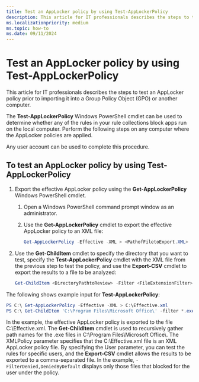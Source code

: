 ```yaml
---
title: Test an AppLocker policy by using Test-AppLockerPolicy
description: This article for IT professionals describes the steps to test an AppLocker policy prior to importing it into a Group Policy Object (GPO) or another computer.
ms.localizationpriority: medium
ms.topic: how-to
ms.date: 09/11/2024
---
```


# Test an AppLocker policy by using Test-AppLockerPolicy

This article for IT professionals describes the steps to test an AppLocker policy prior to importing it into a Group Policy Object (GPO) or another computer.

The **Test-AppLockerPolicy** Windows PowerShell cmdlet can be used to determine whether any of the rules in your rule collections block apps run on the local computer. Perform the following steps on any computer where the AppLocker policies are applied.

Any user account can be used to complete this procedure.

## To test an AppLocker policy by using Test-AppLockerPolicy

1. Export the effective AppLocker policy using the **Get-AppLockerPolicy** Windows PowerShell cmdlet.

    1. Open a Windows PowerShell command prompt window as an administrator.
    2. Use the **Get-AppLockerPolicy** cmdlet to export the effective AppLocker policy to an XML file:

        ```powershell
        Get-AppLockerPolicy -Effective -XML > <PathofFiletoExport.XML>
        ```

2. Use the **Get-ChildItem** cmdlet to specify the directory that you want to test, specify the **Test-AppLockerPolicy** cmdlet with the XML file from the previous step to test the policy, and use the **Export-CSV** cmdlet to export the results to a file to be analyzed:

    ```powershell
    Get-ChildItem <DirectoryPathtoReview> -Filter <FileExtensionFilter> -Recurse | Convert-Path | Test-AppLockerPolicy -XMLPolicy <PathToExportedPolicyFile> -User <domain\username> -Filter <TypeofRuletoFilterFor> | Export-CSV <PathToExportResultsTo.CSV>
    ```

The following shows example input for **Test-AppLockerPolicy**:

```powershell
PS C:\ Get-AppLockerPolicy -Effective -XML > C:\Effective.xml
PS C:\ Get-ChildItem 'C:\Program Files\Microsoft Office\' -filter *.exe -Recurse | Convert-Path | Test-AppLockerPolicy -XMLPolicy C:\Effective.xml -User contoso\zwie -Filter Denied,DeniedByDefault | Export-CSV C:\BlockedFiles.csv
```

In the example, the effective AppLocker policy is exported to the file C:\\Effective.xml. The **Get-ChildItem** cmdlet is used to recursively gather path names for the .exe files in C:\\Program Files\\Microsoft Office\\. The XMLPolicy parameter specifies that the C:\\Effective.xml file is an XML AppLocker policy file. By specifying the User parameter, you can test the rules for specific users, and the **Export-CSV** cmdlet allows the results to be exported to a comma-separated file. In the example, `-FilterDenied,DeniedByDefault` displays only those files that blocked for the user under the policy.
